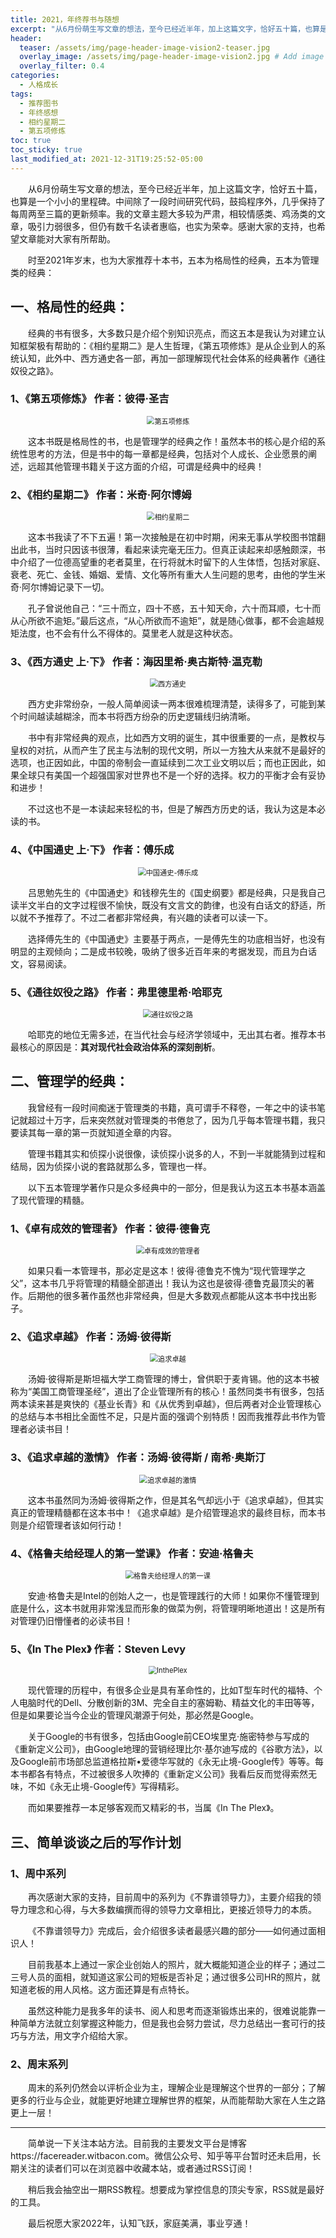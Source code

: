 ```yaml
---
title: 2021，年终荐书与随想
excerpt: "从6月份萌生写文章的想法，至今已经近半年，加上这篇文字，恰好五十篇，也算是一个小小的里程碑。也为大家推荐十本书，五本为格局性的经典，五本为管理类的经典。"
header:
  teaser: /assets/img/page-header-image-vision2-teaser.jpg
  overlay_image: /assets/img/page-header-image-vision2.jpg # Add image post (optional)
  overlay_filter: 0.4
categories:
  - 人格成长
tags: 
  - 推荐图书
  - 年终感想
  - 相约星期二
  - 第五项修炼
toc: true
toc_sticky: true
last_modified_at: 2021-12-31T19:25:52-05:00
---
```


&emsp;&emsp;从6月份萌生写文章的想法，至今已经近半年，加上这篇文字，恰好五十篇，也算是一个小小的里程碑。中间除了一段时间研究代码，鼓捣程序外，几乎保持了每周两至三篇的更新频率。我的文章主题大多较为严肃，相较情感类、鸡汤类的文章，吸引力弱很多，但仍有数千名读者惠临，也实为荣幸。感谢大家的支持，也希望文章能对大家有所帮助。

&emsp;&emsp;时至2021年岁末，也为大家推荐十本书，五本为格局性的经典，五本为管理类的经典：

## 一、格局性的经典：

&emsp;&emsp;经典的书有很多，大多数只是介绍个别知识亮点，而这五本是我认为对建立认知框架极有帮助的：《相约星期二》是人生哲理，《第五项修炼》是从企业到人的系统认知，此外中、西方通史各一部，再加一部理解现代社会体系的经典著作《通往奴役之路》。

### 1、《第五项修炼》  作者：彼得·圣吉

<div align=center><img src="https://cdn.jsdelivr.net/gh/kewtgh/PicSunflowers@main/img/第五项修炼.jpg" alt="第五项修炼" style="zoom:80%;" /></div>

&emsp;&emsp;这本书既是格局性的书，也是管理学的经典之作！虽然本书的核心是介绍的系统性思考的方法，但是书中的每一章都是经典，包括对个人成长、企业愿景的阐述，远超其他管理书籍关于这方面的介绍，可谓是经典中的经典！

### 2、《相约星期二》 作者：米奇·阿尔博姆

<div align=center><img src="https://cdn.jsdelivr.net/gh/kewtgh/PicSunflowers@main/img/相约星期二.jpg" alt="相约星期二" style="zoom:80%;" /></div>

&emsp;&emsp;这本书我读了不下五遍！第一次接触是在初中时期，闲来无事从学校图书馆翻出此书，当时只因该书很薄，看起来读完毫无压力。但真正读起来却感触颇深，书中介绍了一位德高望重的老者莫里，在行将就木时留下的人生体悟，包括对家庭、衰老、死亡、金钱、婚姻、爱情、文化等所有重大人生问题的思考，由他的学生米奇·阿尔博姆记录下一切。

&emsp;&emsp;孔子曾说他自己：“三十而立，四十不惑，五十知天命，六十而耳顺，七十而从心所欲不逾矩。”最后这点，“从心所欲而不逾矩”，就是随心做事，都不会逾越规矩法度，也不会有什么不得体的。莫里老人就是这种状态。

### 3、《西方通史 上·下》 作者：海因里希·奥古斯特·温克勒

<div align=center><img src="https://cdn.jsdelivr.net/gh/kewtgh/PicSunflowers@main/img/西方通史.jpg" alt="西方通史" style="zoom:80%;" /></div>

&emsp;&emsp;西方史非常纷杂，一般人简单阅读一两本很难梳理清楚，读得多了，可能到某个时间越读越糊涂，而本书将西方纷杂的历史逻辑线归纳清晰。

&emsp;&emsp;书中有非常经典的观点，比如西方文明的诞生，其中很重要的一点，是教权与皇权的对抗，从而产生了民主与法制的现代文明，所以一方独大从来就不是最好的选项，也正因如此，中国的帝制会一直延续到二次工业文明以后；而也正因此，如果全球只有美国一个超强国家对世界也不是一个好的选择。权力的平衡才会有妥协和进步！

&emsp;&emsp;不过这也不是一本读起来轻松的书，但是了解西方历史的话，我认为这是本必读的书。

### 4、《中国通史 上·下》 作者：傅乐成

<div align=center><img src="https://cdn.jsdelivr.net/gh/kewtgh/PicSunflowers@main/img/中国通史-傅乐成.jpg" alt="中国通史-傅乐成" style="zoom:80%;" /></div>

&emsp;&emsp;吕思勉先生的《中国通史》和钱穆先生的《国史纲要》都是经典，只是我自己读半文半白的文字过程很不愉快，既没有文言文的韵律，也没有白话文的舒适，所以就不予推荐了。不过二者都非常经典，有兴趣的读者可以读一下。

&emsp;&emsp;选择傅先生的《中国通史》主要基于两点，一是傅先生的功底相当好，也没有明显的主观倾向；二是成书较晚，吸纳了很多近百年来的考据发现，而且为白话文，容易阅读。

### 5、《通往奴役之路》 作者：弗里德里希·哈耶克

<div align=center><img src="https://cdn.jsdelivr.net/gh/kewtgh/PicSunflowers@main/img/通往奴役之路.jpg" alt="通往奴役之路" style="zoom:80%;" /></div>

&emsp;&emsp;哈耶克的地位无需多述，在当代社会与经济学领域中，无出其右者。推荐本书最核心的原因是：**其对现代社会政治体系的深刻剖析**。

## 二、管理学的经典：

&emsp;&emsp;我曾经有一段时间痴迷于管理类的书籍，真可谓手不释卷，一年之中的读书笔记就超过十万字，后来突然就对管理类的书倦怠了，因为几乎每本管理书籍，我只要读其每一章的第一页就知道全章的内容。

&emsp;&emsp;管理书籍其实和侦探小说很像，读侦探小说多的人，不到一半就能猜到过程和结局，因为侦探小说的套路就那么多，管理也一样。

&emsp;&emsp;以下五本管理学著作只是众多经典中的一部分，但是我认为这五本书基本涵盖了现代管理的精髓。

### 1、《卓有成效的管理者》  作者：彼得·德鲁克

<div align=center><img src="https://cdn.jsdelivr.net/gh/kewtgh/PicSunflowers@main/img/卓有成效的管理者.jpg" alt="卓有成效的管理者" style="zoom:80%;" /></div>

&emsp;&emsp;如果只看一本管理书，那必定是这本！彼得·德鲁克不愧为“现代管理学之父”，这本书几乎将管理的精髓全部道出！我认为这也是彼得·德鲁克最顶尖的著作。后期他的很多著作虽然也非常经典，但是大多数观点都能从这本书中找出影子。

### 2、《追求卓越》  作者：汤姆·彼得斯

<div align=center><img src="https://cdn.jsdelivr.net/gh/kewtgh/PicSunflowers@main/img/追求卓越.jpg" alt="追求卓越" style="zoom:80%;" /></div>

&emsp;&emsp;汤姆·彼得斯是斯坦福大学工商管理的博士，曾供职于麦肯锡。他的这本书被称为“美国工商管理圣经”，道出了企业管理所有的核心！虽然同类书有很多，包括两本读来甚是爽快的《基业长青》和《从优秀到卓越》，但后两者对企业管理核心的总结与本书相比全面性不足，只是片面的强调个别特质！因而我推荐此书作为管理者必读书目！

### 3、《追求卓越的激情》  作者：汤姆·彼得斯 / 南希·奥斯汀

<div align=center><img src="https://cdn.jsdelivr.net/gh/kewtgh/PicSunflowers@main/img/追求卓越的激情.jpg" alt="追求卓越的激情" style="zoom:80%;" /></div>

&emsp;&emsp;这本书虽然同为汤姆·彼得斯之作，但是其名气却远小于《追求卓越》，但其实真正的管理精髓都在这本书中！《追求卓越》是介绍管理追求的最终目标，而本书则是介绍管理者该如何行动！

### 4、《格鲁夫给经理人的第一堂课》  作者：安迪·格鲁夫

<div align=center><img src="https://cdn.jsdelivr.net/gh/kewtgh/PicSunflowers@main/img/格鲁夫给经理人的第一课.jpg" alt="格鲁夫给经理人的第一课" style="zoom:80%;" /></div>

&emsp;&emsp;安迪·格鲁夫是Intel的创始人之一，也是管理践行的大师！如果你不懂管理到底是什么，这本书就用非常浅显而形象的做菜为例，将管理明晰地道出！这是所有对管理仍旧懵懂者的必读书目！

### 5、《In The Plex》  作者：Steven Levy

<div align=center><img src="https://cdn.jsdelivr.net/gh/kewtgh/PicSunflowers@main/img/InthePlex.jpg" alt="InthePlex" style="zoom:80%;" /></div>

&emsp;&emsp;现代管理的历程中，有很多企业是具有革命性的，比如T型车时代的福特、个人电脑时代的Dell、分散创新的3M、完全自主的塞姆勒、精益文化的丰田等等，但是如果要论当今企业的管理风潮源于何处，那必然是Google。

&emsp;&emsp;关于Google的书有很多，包括由Google前CEO埃里克·施密特参与写成的《重新定义公司》，由Google地理的营销经理比尔·基尔迪写成的《谷歌方法》，以及Google前市场部总监道格拉斯•爱德华写就的《永无止境-Google传》等等。每本书都各有特点，不过被很多人吹捧的《重新定义公司》我看后反而觉得索然无味，不如《永无止境-Google传》写得精彩。

&emsp;&emsp;而如果要推荐一本足够客观而又精彩的书，当属《In The Plex》。

## 三、简单谈谈之后的写作计划

### 1、周中系列

&emsp;&emsp;再次感谢大家的支持，目前周中的系列为《不靠谱领导力》，主要介绍我的领导力理念和心得，与大多数编撰而得的领导力文章相比，更接近领导力的本质。

&emsp;&emsp;《不靠谱领导力》完成后，会介绍很多读者最感兴趣的部分——如何通过面相识人！

&emsp;&emsp;目前我基本上通过一家企业创始人的照片，就大概能知道企业的样子；通过二三号人员的面相，就知道这家公司的短板是否补足；通过很多公司HR的照片，就知道老板的用人风格。这方面还算是有点特长。

&emsp;&emsp;虽然这种能力是我多年的读书、阅人和思考而逐渐锻炼出来的，很难说能靠一种简单方法就立刻掌握这种能力，但是我也会努力尝试，尽力总结出一套可行的技巧与方法，用文字介绍给大家。

### 2、周末系列

&emsp;&emsp;周末的系列仍然会以评析企业为主，理解企业是理解这个世界的一部分；了解更多的行业与企业，就能更好地建立理解世界的框架，从而能帮助大家在人生之路更上一层！

---

&emsp;&emsp;简单说一下关注本站方法。目前我的主要发文平台是博客https://facereader.witbacon.com。微信公众号、知乎等平台暂时还未启用，长期关注的读者们可以在浏览器中收藏本站，或者通过RSS订阅！

&emsp;&emsp;稍后我会抽空出一期RSS教程。想要成为掌控信息的顶尖专家，RSS就是最好的工具。

&emsp;&emsp;最后祝愿大家2022年，认知飞跃，家庭美满，事业亨通！
